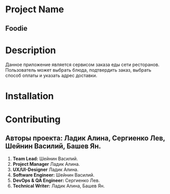 # Project Name
## **Foodie**
# Description
Данное приложение является сервисом заказа еды сети ресторанов. Пользователь может выбрать блюда, подтвердить заказ, выбрать способ оплаты и указать адрес доставки.

# Installation

# Contributing

## Авторы проекта: **Ладик Алина, Сергиенко Лев, Шейнин Василий, Башев Ян.**

1. **Team Lead:** Шейнин Василий.
2. **Project Manager** Ладик Алина.
3. **UX/UI-Designer** Ладик Алина.
4. **Software Engineer:** Шейнин Василий.
5. **DevOps & QA Engineer:** Сергиенко Лев.
6. **Technical Writer:** Ладик Алина, Башев Ян.
